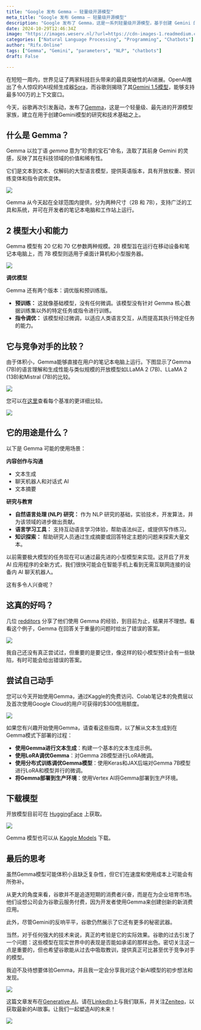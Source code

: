 ```yaml
---
title: "Google 发布 Gemma — 轻量级开源模型"
meta_title: "Google 发布 Gemma — 轻量级开源模型"
description: "Google 发布了 Gemma，这是一系列轻量级开源模型，基于创建 Gemini 的研究和技术构建……"
date: 2024-10-29T12:46:34Z
image: "https://images.weserv.nl/?url=https://cdn-images-1.readmedium.com/v2/resize:fit:800/1*G7XbkhsCwillpje7AvETjQ.jpeg"
categories: ["Natural Language Processing", "Programming", "Chatbots"]
author: "Rifx.Online"
tags: ["Gemma", "Gemini", "parameters", "NLP", "chatbots"]
draft: False

---
```






在短短一周内，世界见证了两家科技巨头带来的最具突破性的AI进展。OpenAI推出了令人惊叹的AI视频生成器[Sora](https://readmedium.com/3d16381f3bf5)，而谷歌则揭晓了其[Gemini 1.5模型](https://generativeai.pub/google-releases-gemini-1-5-with-1m-context-window-44ed4a2ea319)，能够支持最多100万的上下文窗口。

今天，谷歌再次引发轰动，发布了[Gemma](https://ai.google.dev/gemma/?utm_source=keyword&utm_medium=referral&utm_campaign=gemma_cta&utm_content)，这是一个轻量级、最先进的开源模型家族，建立在用于创建Gemini模型的研究和技术基础之上。

## 什么是 Gemma？

Gemma 以拉丁语 *gemma* 意为“珍贵的宝石”命名，汲取了其前身 Gemini 的灵感，反映了其在科技领域的价值和稀有性。

它们是文本到文本、仅解码的大型语言模型，提供英语版本，具有开放权重、预训练变体和指令调优变体。

![](https://images.weserv.nl/?url=https://cdn-images-1.readmedium.com/v2/resize:fit:800/1*Fu2ryJMunebq5c0dD-opZQ.png)

Gemma 从今天起在全球范围内提供，分为两种尺寸（2B 和 7B），支持广泛的工具和系统，并可在开发者的笔记本电脑和工作站上运行。

## 2 模型大小和能力

Gemma 模型有 20 亿和 70 亿参数两种规模。2B 模型旨在运行在移动设备和笔记本电脑上，而 7B 模型则适用于桌面计算机和小型服务器。

![](https://images.weserv.nl/?url=https://cdn-images-1.readmedium.com/v2/resize:fit:800/1*sH9jaz1RvtKeJ5yjfyOL5Q.png)

**调优模型**

Gemma 还有两个版本：调优版和预训练版。

* **预训练：** 这就像基础模型，没有任何微调。该模型没有针对 Gemma 核心数据训练集以外的特定任务或指令进行训练。
* **指令调优：** 该模型经过微调，以适应人类语言交互，从而提高其执行特定任务的能力。

## 它与竞争对手的比较？

由于体积小，Gemma能够直接在用户的笔记本电脑上运行。下图显示了Gemma (7B)的语言理解和生成性能与类似规模的开放模型如LLaMA 2 (7B)、LLaMA 2 (13B)和Mistral (7B)的比较。

![](https://images.weserv.nl/?url=https://cdn-images-1.readmedium.com/v2/resize:fit:800/1*QxjZALUAIDiS_T66EpOu-g.png)

您可以在[这里](https://ai.google.dev/gemma/?utm_source=keyword&utm_medium=referral&utm_campaign=gemma_cta&utm_content)查看每个基准的更详细比较。

![](https://images.weserv.nl/?url=https://cdn-images-1.readmedium.com/v2/resize:fit:800/1*Fc8Fk0Dgh2VFU_VLhpcs6Q.png)

## 它的用途是什么？

以下是 Gemma 可能的使用场景：

**内容创作与沟通**

* 文本生成
* 聊天机器人和对话式 AI
* 文本摘要

**研究与教育**

* **自然语言处理 (NLP) 研究：** 作为 NLP 研究的基础，实验技术，开发算法，并为该领域的进步做出贡献。
* **语言学习工具：** 支持互动语言学习体验，帮助语法纠正，或提供写作练习。
* **知识探索：** 帮助研究人员通过生成摘要或回答特定主题的问题来探索大量文本。

以前需要极大模型的任务现在可以通过最先进的小型模型来实现。这开启了开发 AI 应用程序的全新方式，我们很快可能会在智能手机上看到无需互联网连接的设备内 AI 聊天机器人。

这有多令人兴奋呢？

## 这真的好吗？

几位 [redditors](https://www.reddit.com/r/LocalLLaMA/comments/1awbqwd/gemma_7b_the_latest_opensource_model_from_google/) 分享了他们使用 Gemma 的经验，到目前为止，结果并不理想。看看这个例子，Gemma 在回答关于重量的问题时给出了错误的答案。

![](https://images.weserv.nl/?url=https://cdn-images-1.readmedium.com/v2/resize:fit:800/0*Sdaiaqcuz7qbftG1)

我自己还没有真正尝试过，但重要的是要记住，像这样的较小模型预计会有一些缺陷，有时可能会给出错误的答案。

## 尝试自己动手

您可以今天开始使用Gemma，通过Kaggle的免费访问、Colab笔记本的免费层以及首次使用Google Cloud的用户可获得的$300信用额度。

![](https://images.weserv.nl/?url=https://cdn-images-1.readmedium.com/v2/resize:fit:800/1*BrvLnczy724TPrsk-uFJCw.png)

如果您有兴趣开始使用Gemma，请查看这些指南，以了解从文本生成到在Gemma模式下部署的过程：

* **使用Gemma进行文本生成**：构建一个基本的文本生成示例。
* **使用LoRA调优Gemma**：对Gemma 2B模型进行LoRA微调。
* **使用分布式训练调优Gemma模型**：使用Keras和JAX后端对Gemma 7B模型进行LoRA和模型并行的微调。
* **将Gemma部署到生产环境**：使用Vertex AI将Gemma部署到生产环境。

## 下载模型

开放模型目前可在 [HuggingFace](https://huggingface.co/models?other=gemma&sort=trending&search=google) 上获取。

![](https://images.weserv.nl/?url=https://cdn-images-1.readmedium.com/v2/resize:fit:800/1*mJRzGhO1sUxPL4_3YjpNGA.png)

Gemma 模型也可以从 [Kaggle Models](https://www.kaggle.com/models/google/gemma) 下载。

## 最后的思考

虽然Gemma模型可能体积小且缺乏复杂性，但它们在速度和使用成本上可能会有所弥补。

从更大的角度来看，谷歌并不是追逐短期的消费者兴奋，而是在为企业培育市场。他们设想公司会为谷歌云服务付费，因为开发者使用Gemma来创建创新的新消费应用。

此外，尽管Gemini的反响平平，谷歌仍然展示了它还有更多的秘密武器。

当然，对于任何强大的技术来说，真正的考验是它的实际效果。谷歌的过去引发了一个问题：这些模型在现实世界中的表现是否能如承诺的那样出色。密切关注这一点是重要的，但也希望谷歌能从过去中吸取教训，提供真正可比甚至优于竞争对手的模型。

我迫不及待想要体验Gemma，并且我一定会分享我对这个新AI模型的初步想法和发现。

![](https://images.weserv.nl/?url=https://cdn-images-1.readmedium.com/v2/resize:fit:800/0*8BDnUV9iQisOyeN3.png)

这篇文章发布在[Generative AI](https://generativeai.pub/)。请在[LinkedIn](https://www.linkedin.com/company/generative-ai-publication)上与我们联系，并关注[Zeniteq](https://www.zeniteq.com/)，以获取最新的AI故事。让我们一起塑造AI的未来！

![](https://images.weserv.nl/?url=https://cdn-images-1.readmedium.com/v2/resize:fit:800/0*JeeoUhaBYUJGr0Xq.png)


